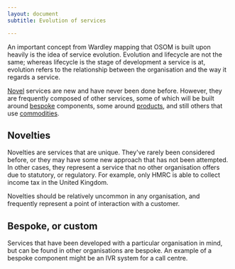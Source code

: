 ```yaml
---
layout: document
subtitle: Evolution of services

---
```

An important concept from Wardley mapping that OSOM is built upon heavily is the idea of service evolution. Evolution and lifecycle are not the same; whereas lifecycle is the stage of development a service is at, evolution refers to the relationship between the organisation and the way it regards a service.

[Novel](#novel) services are new and have never been done before. However, they are frequently composed of other services, some of which will be built around [bespoke](#bespoke) components, some around [products](#products), and still others that use [commodities](#commodity).

## Novelties

Novelties are services that are unique. They've rarely been considered before, or they may have some new approach that has not been attempted. In other cases, they represent a service that no other organisation offers due to statutory, or regulatory. For example, only HMRC is able to collect income tax in the United Kingdom.

Novelties should be relatively uncommon in any organisation, and frequently represent a point of interaction with a customer.

## Bespoke, or custom

Services that have been developed with a particular organisation in mind, but can be found in other organisations are bespoke. An example of a bespoke component might be an IVR system for a call centre.
